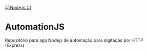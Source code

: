 [![Node.js CI](https://github.com/joaolutz/AutomationJS/actions/workflows/node.js.yml/badge.svg)](https://github.com/joaolutz/AutomationJS/actions/workflows/node.js.yml)

# AutomationJS
Repositório para app Nodejs de automação para digitação por HTTP (Express)
